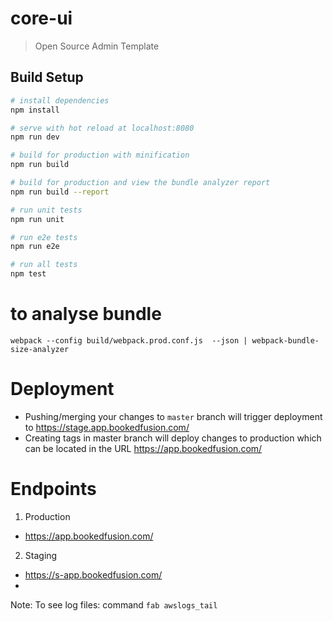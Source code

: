 # core-ui

> Open Source Admin Template

## Build Setup

``` bash
# install dependencies
npm install

# serve with hot reload at localhost:8080
npm run dev

# build for production with minification
npm run build

# build for production and view the bundle analyzer report
npm run build --report

# run unit tests
npm run unit

# run e2e tests
npm run e2e

# run all tests
npm test

```

# to analyse bundle
`webpack --config build/webpack.prod.conf.js  --json | webpack-bundle-size-analyzer`

# Deployment

- Pushing/merging your changes to `master` branch will trigger deployment to 
https://stage.app.bookedfusion.com/
- Creating tags in master branch will deploy changes to production which can be located in the URL 
https://app.bookedfusion.com/

# Endpoints
1. Production
  - https://app.bookedfusion.com/
2. Staging
  - https://s-app.bookedfusion.com/
  - 
  
Note: To see log files: command `fab awslogs_tail`  
